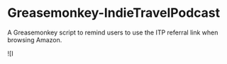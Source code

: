 Greasemonkey-IndieTravelPodcast
===============================

A Greasemonkey script to remind users to use the ITP referral link when browsing Amazon.

![I